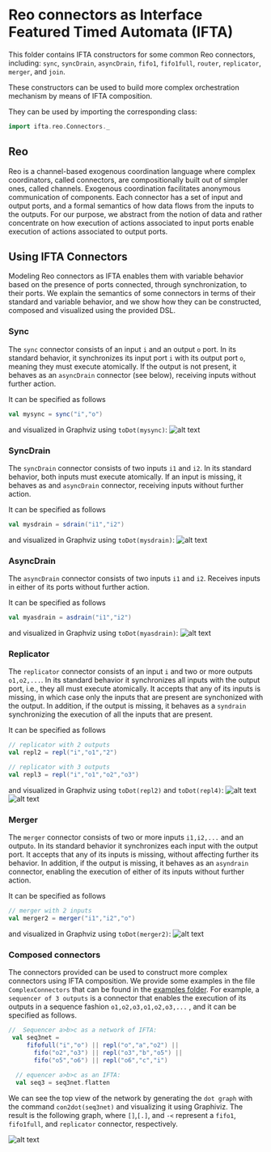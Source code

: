 # Reo connectors as Interface Featured Timed Automata (IFTA)

This folder contains IFTA constructors for some common Reo connectors, including: `sync`, `syncDrain`, `asyncDrain`, `fifo1`, `fifo1full`, `router`, `replicator`, `merger`, and `join`.
 
These constructors can be used to build more complex orchestration mechanism by means of IFTA composition.

They can be used by importing the corresponding class:
```scala
import ifta.reo.Connectors._
```
<!--## Semantics of Reo Connectors-->

## Reo

Reo is a channel-based exogenous coordination language where complex coordinators, called connectors, are compositionally built out of simpler ones, called channels. Exogenous coordination facilitates anonymous communication of components. Each connector has a set of input and output ports, and a formal semantics of how data flows from the inputs to the outputs. For our purpose, we abstract from the notion of data and rather concentrate on how execution of actions associated to input ports enable execution of actions associated to output ports.

## Using IFTA Connectors
Modeling Reo connectors as IFTA enables them with variable behavior based on the presence of ports connected, through synchronization, to their ports. 
We explain the semantics of some connectors in terms of their standard and variable behavior, and we show how they can be constructed, composed and visualized using the provided DSL. 

### Sync
The `sync` connector consists of an input `i` and an output `o` port. In its standard behavior, it synchronizes its input port `i` with its output port `o`, meaning they must execute atomically. If the output is not present, it behaves as an `asyncDrain` connector (see below), receiving inputs without further action.  

It can be specified as follows
```scala
val mysync = sync("i","o")
```
and visualized in Graphviz using `toDot(mysync)`:
![alt text](https://cdn.rawgit.com/joseproenca/ifta/master/src/main/scala/ifta/reo/images/sync.svg "Sync connector as IFTA")

### SyncDrain
The `syncDrain` connector consists of two inputs `i1` and `i2`. In its standard behavior, both inputs must execute atomically. If an input is missing, it behaves as and `asyncDrain` connector, receiving inputs without further action.

It can be specified as follows
```scala
val mysdrain = sdrain("i1","i2")
```
and visualized in Graphviz using `toDot(mysdrain)`:
![alt text](https://cdn.rawgit.com/joseproenca/ifta/master/src/main/scala/ifta/reo/images/sdrain.svg "SyncDrain connector as IFTA")

### AsyncDrain

The `asyncDrain` connector consists of two inputs `i1` and `i2`. Receives inputs in either of its ports without further action. 

It can be specified as follows
```scala
val myasdrain = asdrain("i1","i2")
```
and visualized in Graphviz using `toDot(myasdrain)`:
![alt text](https://cdn.rawgit.com/joseproenca/ifta/master/src/main/scala/ifta/reo/images/asdrain.svg "AsyncDrain connector as IFTA")


### Replicator 

The `replicator` connector consists of an input `i` and two or more outputs `o1,o2,...`. In its standard behavior it synchronizes all inputs with the output port, i.e., they all must execute atomically. It accepts that any of its inputs is missing, in which case only the inputs that are present are synchonized with the output. In addition, if the output is missing, it behaves as a `syndrain` synchronizing the execution of all the inputs that are present. 

It can be specified as follows
```scala
// replicator with 2 outputs
val repl2 = repl("i","o1","2")

// replicator with 3 outputs
val repl3 = repl("i","o1","o2","o3")
```
and visualized in Graphviz using `toDot(repl2)` and `toDot(repl4)`:
![alt text](https://github.com/joseproenca/ifta/blob/master/src/main/scala/ifta/reo/images/repl.svg "Replicator connector with 2 outputs modeled as IFTA")
![alt text](https://github.com/joseproenca/ifta/blob/master/src/main/scala/ifta/reo/images/repl3.svg "Replicator connector with 4 outputs modeled as IFTA")

### Merger

The `merger` connector consists of two or more inputs `i1,i2,...` and an output`o`. In its standard behavior it synchronizes each input with the output port. It accepts that any of its inputs is missing, without affecting further its behavior. In addition, if the output is missing, it behaves as an `asyndrain` connector, enabling the execution of either of its inputs without further action. 

It can be specified as follows
```scala
// merger with 2 inputs
val merger2 = merger("i1","i2","o")
```
and visualized in Graphviz using `toDot(merger2)`:
![alt text](https://cdn.rawgit.com/joseproenca/ifta/master/src/main/scala/ifta/reo/images/merger.svg "Merger connector with 2 inputs modeled as IFTA")

### Composed connectors

The connectors provided can be used to construct more complex connectors using IFTA composition. We provide some examples in the file `ComplexConnectors` that can be found in the [examples folder](src/main/scala/ifta/examples). For example, a `sequencer of 3 outputs` is a connector that enables the execution of its outputs in a sequence fashion `o1,o2,o3,o1,o2,o3,...` , and it can be specified as follows. 

```scala
//  Sequencer a>b>c as a network of IFTA:
 val seq3net =
     fifofull("i","o") || repl("o","a","o2") ||
       fifo("o2","o3") || repl("o3","b","o5") ||
       fifo("o5","o6") || repl("o6","c","i")
    
  // equencer a>b>c as an IFTA:
  val seq3 = seq3net.flatten
```

We can see the top view of the network by generating the `dot graph` with the command `con2dot(seq3net)` and visualizing it using Graphiviz. The result is the following graph, where `[]`,`[.]`, and `-<` represent a `fifo1`, `fifo1full`, and `replicator` connector, respectively.

![alt text](https://cdn.rawgit.com/joseproenca/ifta/master/src/main/scala/ifta/reo/images/seq3net-top.svg "Top view of a sequencer of 3 outputs modeled as NIFTA")






